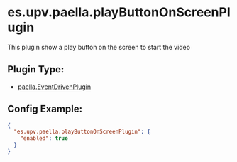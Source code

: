 ---
---

# es.upv.paella.playButtonOnScreenPlugin

This plugin show a play button on the screen to start the video


## Plugin Type:
- [paella.EventDrivenPlugin](../developer/plugin_types.md)


## Config Example:

```json
{
  "es.upv.paella.playButtonOnScreenPlugin": {
    "enabled": true
  }
}
```
